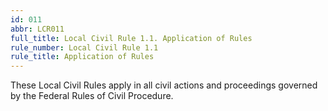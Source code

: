 ```yaml
---
id: 011
abbr: LCR011
full_title: Local Civil Rule 1.1. Application of Rules
rule_number: Local Civil Rule 1.1
rule_title: Application of Rules
---
```


These Local Civil Rules apply in all civil actions and proceedings governed by the Federal Rules of Civil Procedure.